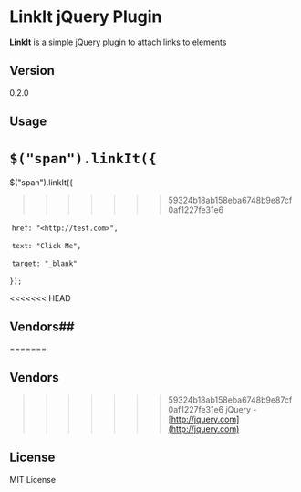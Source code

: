 # LinkIt jQuery Plugin

**LinkIt** is a simple jQuery plugin to attach links to elements

## Version

0.2.0

## Usage
`$("span").linkIt({`
=======
$("span").linkIt({
>>>>>>> 59324b18ab158eba6748b9e87cf0af1227fe31e6

​          `href: "<http://test.com>",`

​          `text: "Click Me",`

​          `target: "_blank"`

​`});`

<<<<<<< HEAD
## Vendors##
=======
## Vendors


>>>>>>> 59324b18ab158eba6748b9e87cf0af1227fe31e6
jQuery - [http://jquery.com](http://jquery.com)

## License

MIT License

